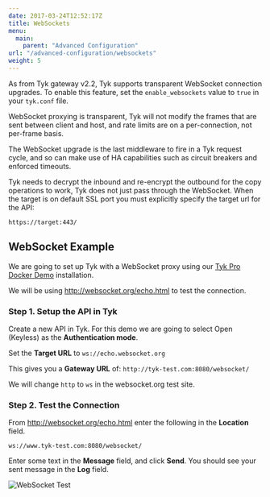 ```yaml
---
date: 2017-03-24T12:52:17Z
title: WebSockets
menu: 
  main:
    parent: "Advanced Configuration"
url: "/advanced-configuration/websockets"
weight: 5  
---
```


As from Tyk gateway v2.2, Tyk supports transparent WebSocket connection upgrades. To enable this feature, set the `enable_websockets` value to `true` in your `tyk.conf` file.

WebSocket proxying is transparent, Tyk will not modify the frames that are sent between client and host, and rate limits are on a per-connection, not per-frame basis.

The WebSocket upgrade is the last middleware to fire in a Tyk request cycle, and so can make use of HA capabilities such as circuit breakers and enforced timeouts.

Tyk needs to decrypt the inbound and re-encrypt the outbound for the copy operations to work, Tyk does not just pass through the WebSocket. When the target is on default SSL port you must explicitly specify the target url for the API:

```{.copyWrapper}
https://target:443/
```

## WebSocket Example

We are going to set up Tyk with a WebSocket proxy using our [Tyk Pro Docker Demo](https://github.com/TykTechnologies/tyk-pro-docker-demo) installation.

We will be using http://websocket.org/echo.html to test the connection.

### Step 1. Setup the API in Tyk

Create a new API in Tyk. For this demo we are going to select Open (Keyless) as the **Authentication mode**.

Set the **Target URL** to `ws://echo.websocket.org`

This gives you a **Gateway URL** of: `http://tyk-test.com:8080/websocket/`

We will change `http` to `ws` in the websocket.org test site.

### Step 2. Test the Connection

From http://websocket.org/echo.html enter the following in the **Location** field.

`ws://www.tyk-test.com:8080/websocket/`

Enter some text in the **Message** field, and click **Send**. You should see your sent message in the **Log** field.

![WebSocket Test](/docs/img/dashboard/system-management/websocket_test.png)